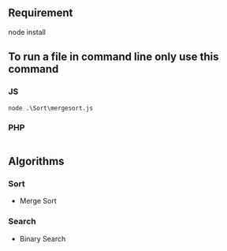 ## Requirement 
node install

## To run a file in command line only use this command

### JS
```
node .\Sort\mergesort.js
```
### PHP
```

```

## Algorithms
### Sort
- Merge Sort
### Search
- Binary Search